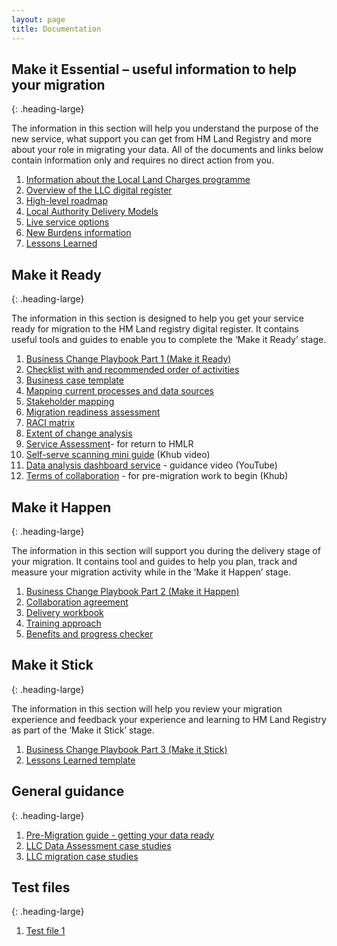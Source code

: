 ```yaml
---
layout: page
title: Documentation
---
```


## Make it Essential – useful information to help your migration
{: .heading-large} 

The information in this section will help you understand the purpose of the new service, what support you can get from HM Land Registry and more about your role in migrating your data. All of the documents and links below contain information only and requires no direct action from you. 

<ol class='list list-number'>
    <li><a href="/">Information about the Local Land Charges programme</a></li>
    <li><a href="/">Overview of the LLC digital register</a></li>
    <li><a href="/">High-level roadmap</a></li>
    <li><a href="/">Local Authority Delivery Models</a></li>
    <li><a href="/">Live service options</a></li>
    <li><a href="/">New Burdens information</a></li>
    <li><a href="/">Lessons Learned</a></li>
</ol>

## Make it Ready
{: .heading-large}

The information in this section is designed to help you get your service ready for migration to the HM Land registry digital register. It contains useful tools and guides to enable you to complete the ‘Make it Ready’ stage. 

<ol class='list list-number'>
    <li><a href="/">Business Change Playbook Part 1 (Make it Ready)</a></li>
    <li><a href="/">Checklist with and recommended order of activities</a></li>
    <li><a href="/">Business case template</a></li>
    <li><a href="/">Mapping current processes and data sources</a></li>
    <li><a href="/">Stakeholder mapping</a></li>
    <li><a href="/">Migration readiness assessment</a></li>
    <li><a href="/">RACI matrix</a></li>
    <li><a href="/">Extent of change analysis</a></li>
    <li><a href="/">Service Assessment</a>- for return to HMLR</li>
    <li><a href="/">Self-serve scanning mini guide</a> (Khub video)</li>
    <li><a href="/">Data analysis dashboard service</a> - guidance video (YouTube)</li>
    <li><a href="/">Terms of collaboration</a> - for pre-migration work to begin (Khub)</li>
</ol>

## Make it Happen
{: .heading-large}

The information in this section will support you during the delivery stage of your migration. It contains tool and guides to help you plan, track and measure your migration activity while in the ‘Make it Happen’ stage.

<ol class='list list-number'>
    <li><a href='/'>Business Change Playbook Part 2 (Make it Happen)</a></li>
    <li><a href='/'>Collaboration agreement</a></li>
    <li><a href='/'>Delivery workbook</a></li>
    <li><a href='/'>Training approach</a></li>
    <li><a href='/'>Benefits and progress checker</a></li>
</ol>

## Make it Stick
{: .heading-large}

The information in this section will help you review your migration experience and feedback your experience and learning to HM Land Registry as part of the ‘Make it Stick’ stage. 

<ol class='list list-number'>
    <li><a href='/'>Business Change Playbook Part 3 (Make it Stick)</a></li>
    <li><a href='/'>Lessons Learned template</a></li>
</ol>

## General guidance
{: .heading-large}

<ol class='list list-bullet'>
    <li><a href='/'>Pre-Migration guide - getting your data ready</a></li>
    <li><a href='/'>LLC Data Assessment case studies</a></li>
    <li><a href='/'>LLC migration case studies</a></li>
</ol>

## Test files
{: .heading-large}

<ol class='list list-bullet'>
    <li><a href='https://raw.githubusercontent.com/Louis331/Louis331.github.io/master/files/test.txt'>Test file 1</a></li>
</ol>
